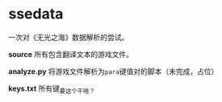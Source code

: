 # ssedata
一次对《无光之海》数据解析的尝试。

**source**
所有包含翻译文本的游戏文件。

**analyze.py**
将游戏文件解析为``para``键值对的脚本（未完成，占位）

**keys.txt**
所有键<sub>要这个干啥？</sub>
